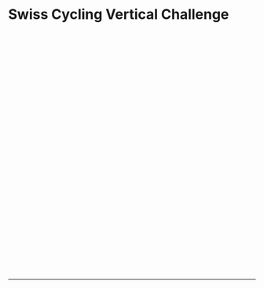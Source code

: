 # Swiss Cycling Vertical Challenge

<style type="text/css">
#map {
    width: 100%;
    height: 490px;
    margin: 0;
    z-index: 1;
}
</style>

<script src="/js/map.js"></script>
<div id="map"></div>

---

<script src="/js/podium.js"></script>
<div id="js-podium" style="width: 100%; height: 177px;" class="ag-theme-quartz-dark"></div>
